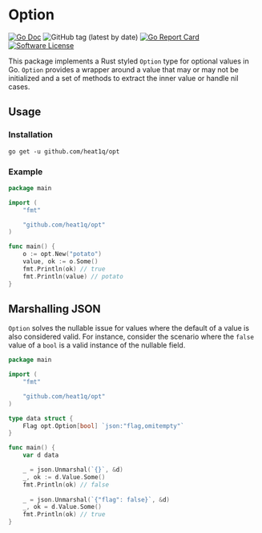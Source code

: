 # Option

[![Go Doc](https://img.shields.io/badge/godoc-reference-blue.svg)](https://pkg.go.dev/github.com/heat1q/opt)
![GitHub tag (latest by date)](https://img.shields.io/github/v/tag/heat1q/opt)
[![Go Report Card](https://goreportcard.com/badge/github.com/heat1q/opt)](https://goreportcard.com/report/github.com/heat1q/opt)
[![Software License](https://img.shields.io/badge/license-MIT-brightgreen.svg)](LICENSE.md)

This package implements a Rust styled `Option` type for optional values in Go. 
`Option` provides a wrapper around a value that may or may not be initialized 
and a set of methods to extract the inner value or handle nil cases.


## Usage
### Installation
```
go get -u github.com/heat1q/opt
```
### Example
```go
package main

import (
	"fmt"

	"github.com/heat1q/opt"
)

func main() {
	o := opt.New("potato")
	value, ok := o.Some()
	fmt.Println(ok) // true
	fmt.Println(value) // potato
}
```

## Marshalling JSON
`Option` solves the nullable issue for values where the 
default of a value is also considered valid. For instance, consider 
the scenario where the `false` value of a `bool` is a valid instance of the nullable field.


```go
package main

import (
	"fmt"

	"github.com/heat1q/opt"
)

type data struct {
	Flag opt.Option[bool] `json:"flag,omitempty"`
}

func main() {
	var d data

	_ = json.Unmarshal(`{}`, &d)
	_, ok := d.Value.Some() 
	fmt.Println(ok) // false
	
	_ = json.Unmarshal(`{"flag": false}`, &d)
	_, ok = d.Value.Some() 
	fmt.Println(ok) // true
}
```


